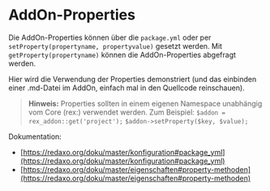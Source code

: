 # AddOn-Properties

Die AddOn-Properties können über die `package.yml` oder per `setProperty(propertyname, propertyvalue)` gesetzt werden.
Mit `getProperty(propertyname)` können die AddOn-Properties abgefragt werden.

Hier wird die Verwendung der Properties demonstriert (und das einbinden einer .md-Datei im AddOn, einfach mal in den Quellcode reinschauen).

> **Hinweis:** Properties sollten in einem eigenen Namespace unabhängig vom Core (rex:) verwendet werden.
Zum Beispiel:
`$addon = rex_addon::get('project');`
`$addon->setProperty($key, $value);`

Dokumentation:

- [https://redaxo.org/doku/master/konfiguration#package_yml](https://redaxo.org/doku/master/konfiguration#package_yml)
- [https://redaxo.org/doku/master/eigenschaften#property-methoden](https://redaxo.org/doku/master/eigenschaften#property-methoden)
